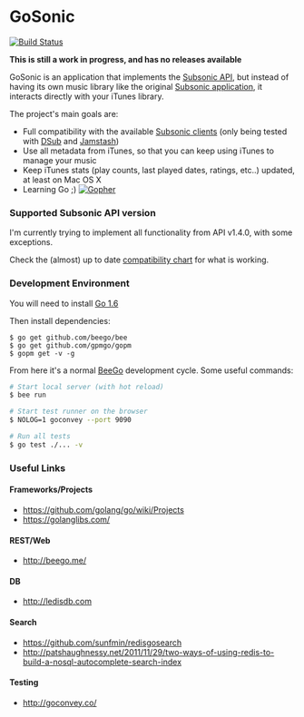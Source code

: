 GoSonic
=======

[![Build Status](https://travis-ci.org/deluan/gosonic.svg?branch=master)](https://travis-ci.org/deluan/gosonic)

__This is still a work in progress, and has no releases available__

GoSonic is an application that implements the [Subsonic API](http://www.subsonic.org/pages/api.jsp), but instead of
having its own music library like the original [Subsonic application](http://www.subsonic.org), it interacts directly
with your iTunes library.

The project's main goals are:

* Full compatibility with the available [Subsonic clients](http://www.subsonic.org/pages/apps.jsp)
  (only being tested with
    [DSub](http://www.subsonic.org/pages/apps.jsp#dsub) and
    [Jamstash](http://www.subsonic.org/pages/apps.jsp#jamstash))
* Use all metadata from iTunes, so that you can keep using iTunes to manage your music
* Keep iTunes stats (play counts, last played dates, ratings, etc..) updated, at least on Mac OS X
* Learning Go ;) [![Gopher](https://blog.golang.org/favicon.ico)](https://golang.org)


###  Supported Subsonic API version

I'm currently trying to implement all functionality from API v1.4.0, with some exceptions.

Check the (almost) up to date [compatibility chart](https://github.com/deluan/gosonic/wiki/Compatibility) for what is working.

### Development Environment

You will need to install [Go 1.6](https://golang.org/dl/)

Then install dependencies:
```
$ go get github.com/beego/bee   
$ go get github.com/gpmgo/gopm
$ gopm get -v -g
```  

From here it's a normal [BeeGo](http://beego.me) development cycle. Some useful commands:

```bash
# Start local server (with hot reload)
$ bee run

# Start test runner on the browser
$ NOLOG=1 goconvey --port 9090

# Run all tests
$ go test ./... -v
```


### Useful Links

#### Frameworks/Projects
* https://github.com/golang/go/wiki/Projects
* https://golanglibs.com/

#### REST/Web
* http://beego.me/

#### DB
* http://ledisdb.com

#### Search
* https://github.com/sunfmin/redisgosearch
* http://patshaughnessy.net/2011/11/29/two-ways-of-using-redis-to-build-a-nosql-autocomplete-search-index

#### Testing
* http://goconvey.co/
